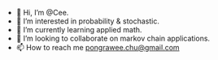 - 👋 Hi, I’m @Cee.
- 👀 I’m interested in probability & stochastic.
- 🌱 I’m currently learning applied math.
- 💞️ I’m looking to collaborate on markov chain applications.
- 📫 How to reach me pongrawee.chu@gmail.com

<!---
VimuttiCharn/VimuttiCharn is a ✨ special ✨ repository because its `README.md` (this file) appears on your GitHub profile.
You can click the Preview link to take a look at your changes.
--->
